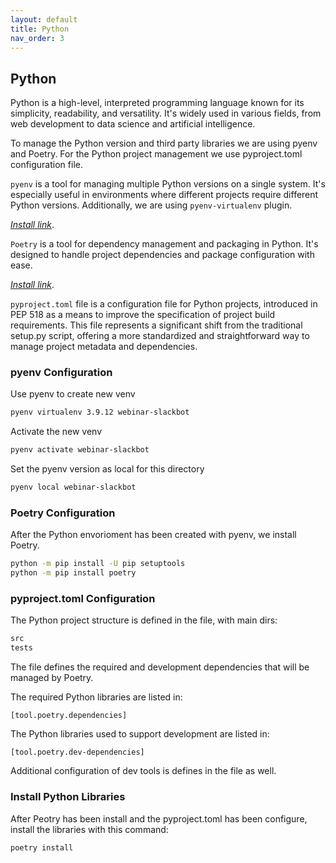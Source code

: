 ```yaml
---
layout: default
title: Python
nav_order: 3
---
```


## Python

Python is a high-level, interpreted programming language known for its simplicity, readability, and versatility. It's widely used in various fields, from web development to data science and artificial intelligence.

To manage the Python version and third party libraries we are using pyenv and Poetry. For the Python project management we use pyproject.toml configuration file.

`pyenv` is a tool for managing multiple Python versions on a single system. It's especially useful in environments where different projects require different Python versions. Additionally, we are using `pyenv-virtualenv` plugin.

*[Install link](https://realpython.com/intro-to-pyenv/#installing-pyenv)*.

`Poetry` is a tool for dependency management and packaging in Python. It's designed to handle project dependencies and package configuration with ease.

*[Install link](https://python-poetry.org/docs/)*.

`pyproject.toml` file is a configuration file for Python projects, introduced in PEP 518 as a means to improve the specification of project build requirements. This file represents a significant shift from the traditional setup.py script, offering a more standardized and straightforward way to manage project metadata and dependencies.

### pyenv Configuration

Use pyenv to create new venv

```zsh
pyenv virtualenv 3.9.12 webinar-slackbot
```

Activate the new venv

```zsh
pyenv activate webinar-slackbot
```

Set the pyenv version as local for this directory

```zsh
pyenv local webinar-slackbot
```

### Poetry Configuration

After the Python envorioment has been created with pyenv, we install Poetry.

```zsh
python -m pip install -U pip setuptools
python -m pip install poetry
```

### pyproject.toml Configuration

The Python project structure is defined in the file, with main dirs:

```zsh
src
tests
```

The file defines the required and development dependencies that will be managed by Poetry.

The required Python libraries are listed in:

```
[tool.poetry.dependencies]
```

The Python libraries used to support development are listed in:

```
[tool.poetry.dev-dependencies]
```

Additional configuration of dev tools is defines in the file as well.

### Install Python Libraries

After Peotry has been install and the pyproject.toml has been configure, install the libraries with this command:

```zsh
poetry install
```
